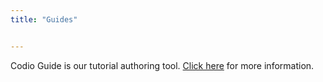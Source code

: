 ```yaml
---
title: "Guides"


---
```


Codio Guide is our tutorial authoring tool. [Click here](/courses/authoring/) for more information.